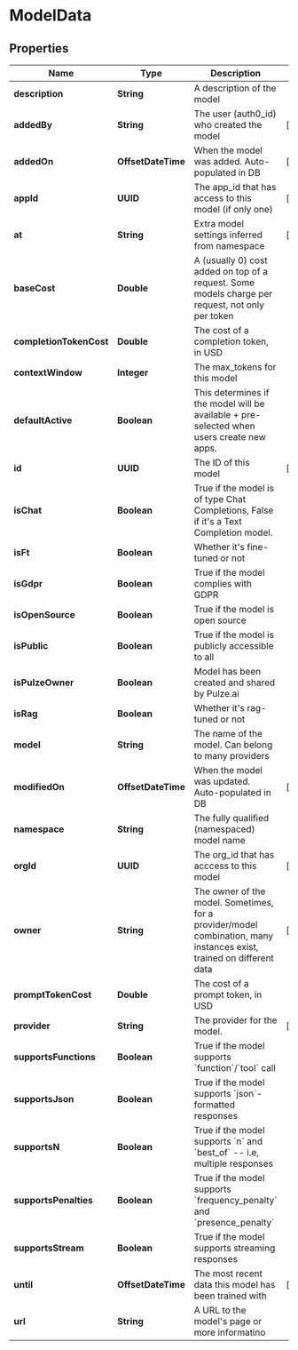 

# ModelData


## Properties

| Name | Type | Description | Notes |
|------------ | ------------- | ------------- | -------------|
|**description** | **String** | A description of the model |  |
|**addedBy** | **String** | The user (auth0_id) who created the model |  [optional] |
|**addedOn** | **OffsetDateTime** | When the model was added. Auto-populated in DB |  [optional] |
|**appId** | **UUID** | The app_id that has access to this model (if only one) |  [optional] |
|**at** | **String** | Extra model settings inferred from namespace |  [optional] |
|**baseCost** | **Double** | A (usually 0) cost added on top of a request. Some models charge per request, not only per token |  |
|**completionTokenCost** | **Double** | The cost of a completion token, in USD |  |
|**contextWindow** | **Integer** | The max_tokens for this model |  |
|**defaultActive** | **Boolean** | This determines if the model will be available + pre-selected when users create new apps. |  |
|**id** | **UUID** | The ID of this model |  [optional] |
|**isChat** | **Boolean** | True if the model is of type Chat Completions, False if it&#39;s a Text Completion model. |  |
|**isFt** | **Boolean** | Whether it&#39;s fine-tuned or not |  |
|**isGdpr** | **Boolean** | True if the model complies with GDPR |  |
|**isOpenSource** | **Boolean** | True if the model is open source |  |
|**isPublic** | **Boolean** | True if the model is publicly accessible to all |  |
|**isPulzeOwner** | **Boolean** | Model has been created and shared by Pulze.ai |  |
|**isRag** | **Boolean** | Whether it&#39;s rag-tuned or not |  |
|**model** | **String** | The name of the model. Can belong to many providers |  |
|**modifiedOn** | **OffsetDateTime** | When the model was updated. Auto-populated in DB |  [optional] |
|**namespace** | **String** | The fully qualified (namespaced) model name |  |
|**orgId** | **UUID** | The org_id that has acccess to this model |  [optional] |
|**owner** | **String** | The owner of the model. Sometimes, for a provider/model combination, many instances exist, trained on different data |  [optional] |
|**promptTokenCost** | **Double** | The cost of a prompt token, in USD |  |
|**provider** | **String** | The provider for the model. |  [optional] |
|**supportsFunctions** | **Boolean** | True if the model supports &#x60;function&#x60;/&#x60;tool&#x60; call |  |
|**supportsJson** | **Boolean** | True if the model supports &#x60;json&#x60;-formatted responses |  |
|**supportsN** | **Boolean** | True if the model supports &#x60;n&#x60; and &#x60;best_of&#x60; -- i.e, multiple responses |  |
|**supportsPenalties** | **Boolean** | True if the model supports &#x60;frequency_penalty&#x60; and &#x60;presence_penalty&#x60; |  |
|**supportsStream** | **Boolean** | True if the model supports streaming responses |  |
|**until** | **OffsetDateTime** | The most recent data this model has been trained with |  [optional] |
|**url** | **String** | A URL to the model&#39;s page or more informatino |  |



